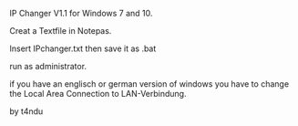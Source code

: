 IP Changer V1.1 for Windows 7 and 10.

Creat a Textfile in Notepas.

Insert IPchanger.txt then save it as .bat

run as administrator.

if you have an englisch or german version of windows you have to change the 
Local Area Connection to LAN-Verbindung.


by t4ndu

